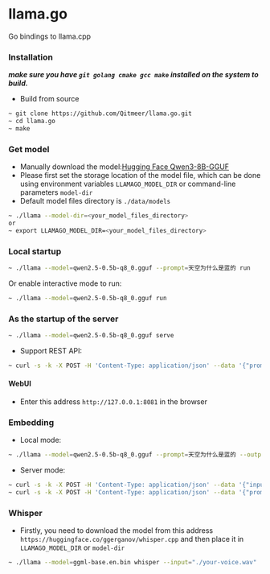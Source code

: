 # llama.go
Go bindings to llama.cpp

### Installation
***make sure you have `git golang cmake gcc make` installed on the system to build.***
* Build from source
```bash
~ git clone https://github.com/Qitmeer/llama.go.git
~ cd llama.go
~ make
```

### Get model
* Manually download the model:[Hugging Face Qwen3-8B-GGUF](https://huggingface.co/ggml-org/Qwen3-8B-GGUF/tree/main)
* Please first set the storage location of the model file, which can be done using environment variables `LLAMAGO_MODEL_DIR` or command-line parameters `model-dir`
* Default model files directory is `./data/models`

```bash
~ ./llama --model-dir=<your_model_files_directory>
or
~ export LLAMAGO_MODEL_DIR=<your_model_files_directory>
```

### Local startup

```bash
~ ./llama --model=qwen2.5-0.5b-q8_0.gguf --prompt=天空为什么是蓝的 run
```
Or enable interactive mode to run:
```bash
~ ./llama --model=qwen2.5-0.5b-q8_0.gguf run
```


### As the startup of the server

```bash
~ ./llama --model=qwen2.5-0.5b-q8_0.gguf serve
```

* Support REST API:
```bash
~ curl -s -k -X POST -H 'Content-Type: application/json' --data '{"prompt":"天空为什么是蓝的"}' http://127.0.0.1:8081/api/generate
```

#### WebUI
* Enter this address `http://127.0.0.1:8081` in the browser

### Embedding

* Local mode:
```bash
~ ./llama --model=qwen2.5-0.5b-q8_0.gguf --prompt=天空为什么是蓝的 --output-file=./embs.json embedding
```

* Server mode:
```bash
~ curl -s -k -X POST -H 'Content-Type: application/json' --data '{"input":["天空","蓝色"]}' http://127.0.0.1:8081/api/embed
~ curl -s -k -X POST -H 'Content-Type: application/json' --data '{"prompt":"天空为什么是蓝的"}' http://127.0.0.1:8081/api/embeddings
```
### Whisper
* Firstly, you need to download the model from this address `https://huggingface.co/ggerganov/whisper.cpp` and then place it in `LLAMAGO_MODEL_DIR` or `model-dir`

```bash
~ ./llama --model=ggml-base.en.bin whisper --input="./your-voice.wav"
```



